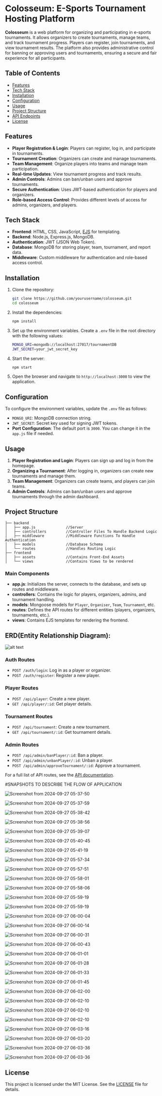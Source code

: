 
# Colosseum: E-Sports Tournament Hosting Platform

**Colosseum** is a web platform for organizing and participating in e-sports tournaments. It allows organizers to create tournaments, manage teams, and track tournament progress. Players can register, join tournaments, and view tournament results. The platform also provides administrative control for banning or approving users and tournaments, ensuring a secure and fair experience for all participants.

## Table of Contents
- [Features](#features)
- [Tech Stack](#tech-stack)
- [Installation](#installation)
- [Configuration](#configuration)
- [Usage](#usage)
- [Project Structure](#project-structure)
- [API Endpoints](#api-endpoints)
- [License](#license)

## Features

- **Player Registration & Login**: Players can register, log in, and participate in tournaments.
- **Tournament Creation**: Organizers can create and manage tournaments.
- **Team Management**: Organize players into teams and manage team participation.
- **Real-time Updates**: View tournament progress and track results.
- **Admin Controls**: Admins can ban/unban users and approve tournaments.
- **Secure Authentication**: Uses JWT-based authentication for players and organizers.
- **Role-based Access Control**: Provides different levels of access for admins, organizers, and players.

## Tech Stack

- **Frontend**: HTML, CSS, JavaScript, [EJS](https://ejs.co/) for templating.
- **Backend**: Node.js, Express.js, MongoDB.
- **Authentication**: JWT (JSON Web Token).
- **Database**: MongoDB for storing player, team, tournament, and report data.
- **Middleware**: Custom middleware for authentication and role-based access control.

## Installation

1. Clone the repository:
   ```bash
   git clone https://github.com/yourusername/colosseum.git
   cd colosseum
   ```

2. Install the dependencies:
   ```bash
   npm install
   ```

3. Set up the environment variables. Create a `.env` file in the root directory with the following values:
   ```bash
   MONGO_URI=mongodb://localhost:27017/tournamentDB
   JWT_SECRET=your_jwt_secret_key
   ```

4. Start the server:
   ```bash
   npm start
   ```

5. Open the browser and navigate to `http://localhost:3000` to view the application.

## Configuration

To configure the environment variables, update the `.env` file as follows:

- `MONGO_URI`: MongoDB connection string.
- `JWT_SECRET`: Secret key used for signing JWT tokens.
- **Port Configuration**: The default port is `3000`. You can change it in the `app.js` file if needed.

## Usage

1. **Player Registration and Login**: Players can sign up and log in from the homepage.
2. **Organizing a Tournament**: After logging in, organizers can create new tournaments and manage them.
3. **Team Management**: Organizers can create teams, and players can join teams.
4. **Admin Controls**: Admins can ban/unban users and approve tournaments through the admin dashboard.

## Project Structure

```plaintext
├── backend
│   ├── app.js              //Server      
│   ├── controllers         //Controller Files To Handle Backend Logic
│   ├── middleware          //Middleware Functions To Handle Authentication
│   ├── models              //Database Schema
│   └── routes              //Handles Routing Logic
├── frontend
│   ├── assets              //Contains Front-End Assets         
│   └── views               //Contains Views to be rendered

```

### Main Components

- **app.js**: Initializes the server, connects to the database, and sets up routes and middleware.
- **controllers**: Contains the logic for players, organizers, admins, and tournament handling.
- **models**: Mongoose models for `Player`, `Organiser`, `Team`, `Tournament`, etc.
- **routes**: Defines the API routes for different entities (players, organizers, tournaments, etc.).
- **views**: Contains EJS templates for rendering the frontend.

## ERD(Entity Relationship Diagram):
![alt text](image.png)

### Auth Routes

- `POST /auth/login`: Log in as a player or organizer.
- `POST /auth/register`: Register a new player.

### Player Routes

- `POST /api/player`: Create a new player.
- `GET /api/player/:id`: Get player details.

### Tournament Routes

- `POST /api/tournament`: Create a new tournament.
- `GET /api/tournament/:id`: Get tournament details.

### Admin Routes

- `POST /api/admin/banPlayer/:id`: Ban a player.
- `POST /api/admin/unbanPlayer/:id`: Unban a player.
- `POST /api/admin/approveTournament/:id`: Approve a tournament.

For a full list of API routes, see the [API documentation](./docs/API.md).

#SNAPSHOTS TO DESCRIBE THE FLOW OF APPLICATION

![Screenshot from 2024-09-27 05-37-50](https://github.com/user-attachments/assets/58a2342f-27bb-48ae-bdd9-d59c9e6422d1)

![Screenshot from 2024-09-27 05-37-59](https://github.com/user-attachments/assets/f3cd7faf-7576-4046-b92e-fbe1cfdd2f58)

![Screenshot from 2024-09-27 05-38-42](https://github.com/user-attachments/assets/23f1e840-bd77-494a-81a7-9c36b8949fe3)

![Screenshot from 2024-09-27 05-38-56](https://github.com/user-attachments/assets/31d34cd3-0342-4e1c-a415-09cf198b0198)

![Screenshot from 2024-09-27 05-39-07](https://github.com/user-attachments/assets/bd8814dd-4636-4718-9569-c5a849ba0553)

![Screenshot from 2024-09-27 05-40-45](https://github.com/user-attachments/assets/cfbff034-71d5-4f01-aeeb-2f2ebb27f4fd)

![Screenshot from 2024-09-27 05-41-19](https://github.com/user-attachments/assets/1734e50c-ba03-4565-ae74-e91babc25484)

![Screenshot from 2024-09-27 05-57-34](https://github.com/user-attachments/assets/50b083ff-2cf4-41af-804a-117859d0d295)

![Screenshot from 2024-09-27 05-57-51](https://github.com/user-attachments/assets/18f09d13-323f-44d3-9de1-7b4e17a27ebf)

![Screenshot from 2024-09-27 05-58-01](https://github.com/user-attachments/assets/bc3cd9f1-3118-4840-91cc-6d41ce822206)

![Screenshot from 2024-09-27 05-58-06](https://github.com/user-attachments/assets/235c18b5-f663-4686-9596-0f24d5f83e31)

![Screenshot from 2024-09-27 05-59-19](https://github.com/user-attachments/assets/834b57ca-f8ba-4098-9f59-1699f8870693)

![Screenshot from 2024-09-27 05-59-19](https://github.com/user-attachments/assets/e615da7c-4143-4965-bca8-bb80145956ab)

![Screenshot from 2024-09-27 06-00-04](https://github.com/user-attachments/assets/80ef2866-679e-4fce-995c-6c6a5b63290a)

![Screenshot from 2024-09-27 06-00-14](https://github.com/user-attachments/assets/fb318760-eb8e-42dc-b502-7c1e8558eca3)

![Screenshot from 2024-09-27 06-00-31](https://github.com/user-attachments/assets/17406379-7381-4be0-acca-139fb7473cab)

![Screenshot from 2024-09-27 06-00-43](https://github.com/user-attachments/assets/dd7afd8e-dd2f-4251-94c0-d7ec13363456)

![Screenshot from 2024-09-27 06-01-01](https://github.com/user-attachments/assets/a559f9f6-afa2-4b53-8ff0-f72984eafa29)

![Screenshot from 2024-09-27 06-01-28](https://github.com/user-attachments/assets/8be0313b-98fc-4690-a633-0384a99cf15f)

![Screenshot from 2024-09-27 06-01-33](https://github.com/user-attachments/assets/8211b3f5-45e8-45a3-b263-4b0fb71f38a9)

![Screenshot from 2024-09-27 06-01-45](https://github.com/user-attachments/assets/c431040d-15f6-4c44-927b-131d1a650f8c)

![Screenshot from 2024-09-27 06-02-00](https://github.com/user-attachments/assets/004d5524-d399-4e62-aaa0-89f0090ae565)

![Screenshot from 2024-09-27 06-02-10](https://github.com/user-attachments/assets/f8bac5d3-2204-4c95-9176-988c3f27973d)

![Screenshot from 2024-09-27 06-02-10](https://github.com/user-attachments/assets/ddb592c4-cee0-4b05-9711-4b7b0f644ed5)

![Screenshot from 2024-09-27 06-02-10](https://github.com/user-attachments/assets/f7592a89-df9d-46fb-90ee-22176a1929c0)

![Screenshot from 2024-09-27 06-03-16](https://github.com/user-attachments/assets/2d01178d-8a7e-4800-b183-8264016381b1)

![Screenshot from 2024-09-27 06-03-20](https://github.com/user-attachments/assets/d0e58889-de1d-4fcb-98e3-f483c2fb66a4)

![Screenshot from 2024-09-27 06-03-36](https://github.com/user-attachments/assets/6d6a89a5-a785-4e91-8757-656d877eb5b5)

![Screenshot from 2024-09-27 06-03-36](https://github.com/user-attachments/assets/43d1b50a-5e91-429e-82df-0fa009e71ec7)

## License

This project is licensed under the MIT License. See the [LICENSE](./LICENSE) file for details.
